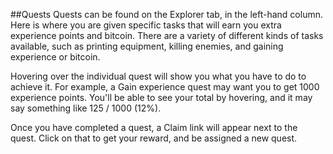 ##Quests
Quests can be found on the Explorer tab, in the left-hand column. Here is where you are given specific tasks that will earn you extra experience points and bitcoin. There are a variety of different kinds of tasks available, such as printing equipment, killing enemies, and gaining experience or bitcoin.

Hovering over the individual quest will show you what you have to do to achieve it. For example, a Gain experience quest may want you to get 1000 experience points. You'll be able to see your total by hovering, and it may say something like 125 / 1000 (12%).

Once you have completed a quest, a Claim link will appear next to the quest. Click on that to get your reward, and be assigned a new quest.
